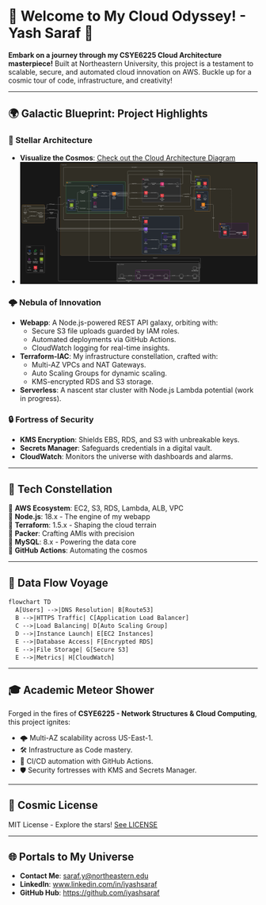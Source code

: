 # 🚀 Welcome to My Cloud Odyssey! - Yash Saraf 🌌

**Embark on a journey through my CSYE6225 Cloud Architecture masterpiece!** Built at Northeastern University, this project is a testament to scalable, secure, and automated cloud innovation on AWS. Buckle up for a cosmic tour of code, infrastructure, and creativity!

---

## 🌍 Galactic Blueprint: Project Highlights

### 🌠 Stellar Architecture
- **Visualize the Cosmos**: [Check out the Cloud Architecture Diagram](#)
- ![Detailed Architecture](https://github.com/CSYE6225CloudSpring2k25/.github/blob/main/profile/cloud_arch.png)


### 🌩️ Nebula of Innovation
- **Webapp**: A Node.js-powered REST API galaxy, orbiting with:  
  - Secure S3 file uploads guarded by IAM roles.  
  - Automated deployments via GitHub Actions.  
  - CloudWatch logging for real-time insights.  
- **Terraform-IAC**: My infrastructure constellation, crafted with:  
  - Multi-AZ VPCs and NAT Gateways.  
  - Auto Scaling Groups for dynamic scaling.  
  - KMS-encrypted RDS and S3 storage.  
- **Serverless**: A nascent star cluster with Node.js Lambda potential (work in progress).

### 🔒 Fortress of Security
- **KMS Encryption**: Shields EBS, RDS, and S3 with unbreakable keys.  
- **Secrets Manager**: Safeguards credentials in a digital vault.  
- **CloudWatch**: Monitors the universe with dashboards and alarms.

---

## 💫 Tech Constellation
🌟 **AWS Ecosystem**: EC2, S3, RDS, Lambda, ALB, VPC  
🌟 **Node.js**: 18.x - The engine of my webapp  
🌟 **Terraform**: 1.5.x - Shaping the cloud terrain  
🌟 **Packer**: Crafting AMIs with precision  
🌟 **MySQL**: 8.x - Powering the data core  
🌟 **GitHub Actions**: Automating the cosmos  

---

## 🌠 Data Flow Voyage
```mermaid
flowchart TD
  A[Users] -->|DNS Resolution| B[Route53]
  B -->|HTTPS Traffic| C[Application Load Balancer]
  C -->|Load Balancing| D[Auto Scaling Group]
  D -->|Instance Launch| E[EC2 Instances]
  E -->|Database Access| F[Encrypted RDS]
  E -->|File Storage| G[Secure S3]
  E -->|Metrics| H[CloudWatch]
```

---

## 🎓 Academic Meteor Shower
Forged in the fires of **CSYE6225 - Network Structures & Cloud Computing**, this project ignites:  
- 🌩️ Multi-AZ scalability across US-East-1.  
- 🛠️ Infrastructure as Code mastery.  
- 🚀 CI/CD automation with GitHub Actions.  
- 🛡️ Security fortresses with KMS and Secrets Manager.

---

## 📜 Cosmic License
MIT License - Explore the stars! [See LICENSE](https://github.com/yourusername/.github/blob/main/LICENSE)  

---

## 🌐 Portals to My Universe
- **Contact Me**: saraf.y@northeastern.edu  
- **LinkedIn**: www.linkedin.com/in/iyashsaraf  
- **GitHub Hub**: https://github.com/iyashsaraf  
